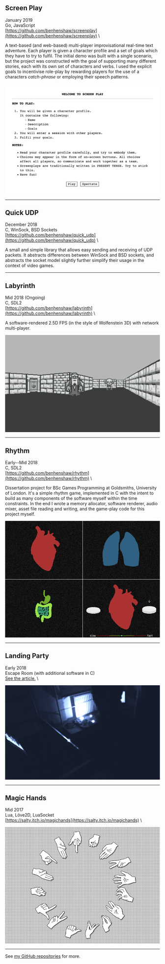 ## Screen Play
January 2019 \
Go, JavaScript \
[https://github.com/benhenshaw/screenplay](https://github.com/benhenshaw/screenplay) \

A text-based (and web-based) multi-player improvisational real-time text adventure. Each player is given a character profile and a set of goals which they have to try to fulfil. The initial demo was built with a single scenario, but the project was constructed with the goal of supporting many different stories, each with its own set of characters and verbs. I used the explicit goals to incentivise role-play by rewarding players for the use of a characters *catch-phrase* or employing their speech patterns.

![](files/screen_play_landing_page.png)

---

## Quick UDP
December 2018 \
C, WinSock, BSD Sockets \
[https://github.com/benhenshaw/quick_udp](https://github.com/benhenshaw/quick_udp) \

A small and simple library that allows easy sending and receiving of UDP packets. It abstracts differences between WinSock and BSD sockets, and abstracts the socket model slightly further simplify their usage in the context of video games.

---

## Labyrinth
Mid 2018 (Ongoing)\
C, SDL2 \
[https://github.com/benhenshaw/labyrinth](https://github.com/benhenshaw/labyrinth) \

A software-rendered 2.5D FPS (in the style of Wolfenstein 3D) with network multi-player.

![](files/labyrinth_shot.png)

---

## Rhythm
Early--Mid 2018 \
C, SDL2 \
[https://github.com/benhenshaw/rhythm](https://github.com/benhenshaw/rhythm) \

Dissertation project for BSc Games Programming at Goldsmiths, University of London. It's a simple rhythm game, implemented in C with the intent to build as many components of the software myself within the time constraints. In the end I wrote a memory allocator, software renderer, audio mixer, asset file reading and writing, and the game-play code for this project myself.

![](files/rhythm_shots_montage.png)

---

## Landing Party
Early 2018 \
Escape Room (with additional software in C) \
[See the article.](landing_party.html) \

![](files/landing_party_shot.png)

---

## Magic Hands
Mid 2017 \
Lua, Löve2D, LuaSocket \
[https://salty.itch.io/magichands](https://salty.itch.io/magichands) \

![](files/magic_hands.png)

---

See [my GitHub repositories](https://github.com/benhenshaw?tab=repositories) for more.
